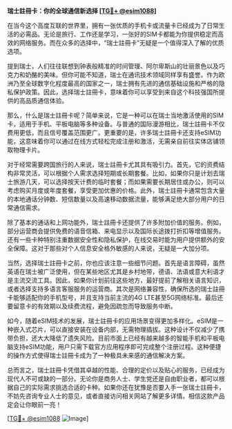 **瑞士註冊卡：你的全球通信新选择 [[TG💪+ @esim1088](https://t.me/s/esim1088)]**

在当今这个高度互联的世界里，拥有一张优质的手机卡或流量卡已经成为了日常生活的必需品。无论是旅行、工作还是学习，一张好的SIM卡都能为你提供稳定而高效的网络服务。而在众多的选择中，“瑞士註冊卡”无疑是一个值得深入了解的优质选项。

提到瑞士，人们往往联想到钟表般精准的时间管理、阿尔卑斯山的壮丽景色以及巧克力和奶酪的美味。但你可能不知道，瑞士在通讯技术领域同样享有盛誉。作为欧洲乃至全球数字化程度最高的国家之一，瑞士拥有先进的通信基础设施和严格的隐私保护政策。因此，选择瑞士註冊卡，意味着你可以享受到来自这个科技强国所提供的高品质通信体验。

那么，什么是瑞士註冊卡呢？简单来说，它是一种可以在瑞士当地激活使用的SIM卡，适用于手机、平板电脑等多种设备。与普通的国际漫游相比，瑞士註冊卡不仅费用更低，而且信号覆盖范围更广。更重要的是，许多瑞士註冊卡还支持eSIM功能，这意味着你可以通过在线方式轻松完成注册和激活，无需亲自前往实体店铺领取物理卡片。

对于经常需要跨国旅行的人来说，瑞士註冊卡尤其具有吸引力。首先，它的资费结构非常灵活，可以根据个人需求选择短期或长期套餐。比如，如果你只是计划去瑞士旅游几天，可以选择按天计费的临时套餐；而如果需要长期居住或办公，则可以考虑购买月度或年度套餐，享受更加优惠的价格。此外，瑞士註冊卡通常包含大量的本地通话分钟数、短信数量以及高速移动数据流量，能够满足绝大部分用户的日常通信需求。

除了基本的通话和上网功能外，瑞士註冊卡还提供了许多附加价值的服务。例如，部分运营商会提供免费的语音信箱、来电显示以及国际长途拨打折扣等增值服务。还有一些卡种特别注重数据安全性和隐私保护，在线交易时能为用户提供额外的安全保障。这对于那些对个人信息安全格外敏感的人来说，无疑是一大加分项。

当然，选择瑞士註冊卡之前，你也应该注意一些细节问题。首先是语言障碍，虽然英语在瑞士被广泛使用，但在某些地区尤其是乡村地带，德语、法语或意大利语才是主流交流工具。因此，如果你计划前往这些地方，最好提前了解相关语言知识，或者选择支持多语言客服服务的运营商。其次是网络兼容性，确保所选的瑞士註冊卡能够适配你的手机型号，并且支持当前主流的4G LTE甚至5G网络标准。最后还要留意卡的有效期以及续费流程，避免因疏忽而导致服务中断。

如今，随着eSIM技术的发展，瑞士註冊卡的应用场景变得更加多样化。eSIM是一种嵌入式芯片，可以直接安装在设备内部，无需物理插拔。这种设计不仅减少了携带负担，还大大降低了遗失风险。目前市面上已经有越来越多的智能手机和平板电脑支持eSIM功能，用户只需下载官方应用程序即可完成整个注册过程。这种便捷的操作方式使得瑞士註冊卡成为了一种极具未来感的通信解决方案。

总而言之，瑞士註冊卡凭借其卓越的性能、合理的定价以及贴心的服务，已经成为现代人不可或缺的一部分。无论你是商务人士、学生党还是自由职业者，都可以根据自己的实际需求挑选合适的卡种。如果你还在犹豫是否要入手一张瑞士註冊卡，不妨先咨询专业人士的意见，或者直接访问相关网站了解更多详情。相信这款产品定会让你眼前一亮！

[[TG💪+ @esim1088](https://t.me/s/esim1088) ![Image](https://i.postimg.cc/4NQfJmqS/Snipaste-2025-05-13-00-14-12.png)]